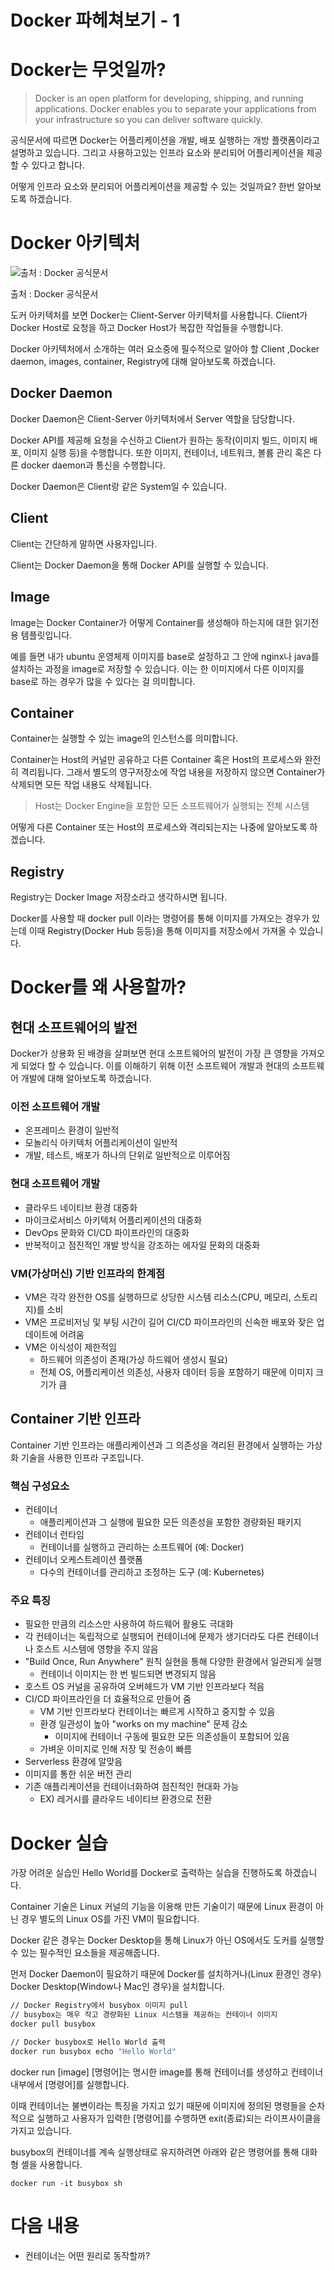 # Docker 파헤쳐보기 - 1

# Docker는 무엇일까?

> Docker is an open platform for developing, shipping, and running applications. Docker enables you to separate your applications from your infrastructure so you can deliver software quickly.

공식문서에 따르면 Docker는 어플리케이션을 개발, 배포 실행하는 개방 플랫폼이라고 설명하고 있습니다. 그리고 사용하고있는 인프라 요소와 분리되어 어플리케이션을 제공할 수 있다고 합니다.

어떻게 인프라 요소와 분리되어 어플리케이션을 제공할 수 있는 것일까요? 한번 알아보도록 하겠습니다.

# Docker 아키텍처

![출처 : Docker 공식문서](https://github.com/user-attachments/assets/a69191be-4212-4184-b764-06cb22be0de2)

출처 : Docker 공식문서

도커 아키텍처를 보면 Docker는 Client-Server 아키텍처를 사용합니다. Client가 Docker Host로 요청을 하고 Docker Host가 복잡한 작업들을 수행합니다.

Docker 아키텍처에서 소개하는 여러 요소중에 필수적으로 알아야 할 Client ,Docker daemon, images, container, Registry에 대해 알아보도록 하겠습니다.

## Docker Daemon

Docker Daemon은 Client-Server 아키텍처에서 Server 역할을 담당합니다.

Docker API를 제공해 요청을 수신하고 Client가 원하는 동작(이미지 빌드, 이미지 배포, 이미지 실행 등)을 수행합니다. 또한 이미지, 컨테이너, 네트워크, 볼륨 관리 혹은 다른 docker daemon과 통신을 수행합니다.

Docker Daemon은 Client랑 같은 System일 수 있습니다.

## Client

Client는 간단하게 말하면 사용자입니다.

Client는 Docker Daemon을 통해 Docker API를 실행할 수 있습니다.

## Image

Image는 Docker Container가 어떻게 Container를 생성해야 하는지에 대한 읽기전용 템플릿입니다.

예를 들면 내가 ubuntu 운영체제 이미지를 base로 설정하고 그 안에 nginx나 java를 설치하는 과정을 image로 저장할 수 있습니다. 이는 한 이미지에서 다른 이미지를 base로 하는 경우가 많을 수 있다는 걸 의미합니다.

## Container

Container는 실행할 수 있는 image의 인스턴스를 의미합니다.

Container는 Host의 커널만 공유하고 다른 Container 혹은 Host의 프로세스와 완전히 격리됩니다. 그래서 별도의 영구저장소에 작업 내용을 저장하지 않으면 Container가 삭제되면 모든 작업 내용도 삭제됩니다.

> Host는 Docker Engine을 포함한 모든 소프트웨어가 실행되는 전체 시스템

어떻게 다른 Container 또는 Host의 프로세스와 격리되는지는 나중에 알아보도록 하겠습니다.

## Registry

Registry는 Docker Image 저장소라고 생각하시면 됩니다.

Docker를 사용할 때 docker pull 이라는 명령어를 통해 이미지를 가져오는 경우가 있는데 이때 Registry(Docker Hub 등등)을 통해 이미지를 저장소에서 가져올 수 있습니다.

# Docker를 왜 사용할까?

## 현대 소프트웨어의 발전

Docker가 상용화 된 배경을 살펴보면 현대 소프트웨어의 발전이 가장 큰 영향을 가져오게 되었다 할 수 있습니다. 이를 이해하기 위해 이전 소프트웨어 개발과 현대의 소프트웨어 개발에 대해 알아보도록 하겠습니다.

### 이전 소프트웨어 개발

- 온프레미스 환경이 일반적
- 모놀리식 아키텍처 어플리케이션이 일반적
- 개발, 테스트, 배포가 하나의 단위로 일반적으로 이루어짐

### 현대 소프트웨어 개발

- 클라우드 네이티브 환경 대중화
- 마이크로서비스 아키텍처 어플리케이션의 대중화
- DevOps 문화와 CI/CD 파이프라인의 대중화
- 반복적이고 점진적인 개발 방식을 강조하는 에자일 문화의 대중화

### VM(가상머신) 기반 인프라의 한계점

- VM은 각각 완전한 OS를 실행하므로 상당한 시스템 리소스(CPU, 메모리, 스토리지)를 소비
- VM은 프로비저닝 및 부팅 시간이 길어 CI/CD 파이프라인의 신속한 배포와 잦은 업데이트에 어려움
- VM은 이식성이 제한적임
  - 하드웨어 의존성이 존재(가상 하드웨어 생성시 필요)
  - 전체 OS, 어플리케이션 의존성, 사용자 데이터 등을 포함하기 때문에 이미지 크기가 큼

## Container 기반 인프라

Container 기반 인프라는 애플리케이션과 그 의존성을 격리된 환경에서 실행하는 가상화 기술을 사용한 인프라 구조입니다.

### 핵심 구성요소

- 컨테이너
  - 애플리케이션과 그 실행에 필요한 모든 의존성을 포함한 경량화된 패키지
- 컨테이너 런타임
  - 컨테이너를 실행하고 관리하는 소프트웨어 (예: Docker)
- 컨테이너 오케스트레이션 플랫폼
  - 다수의 컨테이너를 관리하고 조정하는 도구 (예: Kubernetes)

### 주요 특징

- 필요한 만큼의 리소스만 사용하여 하드웨어 활용도 극대화
- 각 컨테이너는 독립적으로 실행되어 컨테이너에 문제가 생기더라도 다른 컨테이너나 호스트 시스템에 영향을 주지 않음
- "Build Once, Run Anywhere" 원칙 실현을 통해 다양한 환경에서 일관되게 실행
  - 컨테이너 이미지는 한 번 빌드되면 변경되지 않음
- 호스트 OS 커널을 공유하여 오버헤드가 VM 기반 인프라보다 적음
- CI/CD 파이프라인을 더 효율적으로 만들어 줌
  - VM 기반 인프라보다 컨테이너는 빠르게 시작하고 중지할 수 있음
  - 환경 일관성이 높아 "works on my machine" 문제 감소
    - 이미지에 컨테이너 구동에 필요한 모든 의존성들이 포함되어 있음
  - 가벼운 이미지로 인해 저장 및 전송이 빠름
- Serverless 환경에 알맞음
- 이미지를 통한 쉬운 버전 관리
- 기존 애플리케이션을 컨테이너화하여 점진적인 현대화 가능
  - EX) 레거시를 클라우드 네이티브 환경으로 전환

# Docker 실습

가장 어려운 실습인 Hello World를 Docker로 출력하는 실습을 진행하도록 하겠습니다.

Container 기술은 Linux 커널의 기능을 이용해 만든 기술이기 때문에 Linux 환경이 아닌 경우 별도의 Linux OS를 가진 VM이 필요합니다.

Docker 같은 경우는 Docker Desktop을 통해 Linux가 아닌 OS에서도 도커를 실행할 수 있는 필수적인 요소들을 제공해줍니다.

먼저 Docker Daemon이 필요하기 때문에 Docker를 설치하거나(Linux 환경인 경우) Docker Desktop(Window나 Mac인 경우)을 설치합니다.

```bash
// Docker Registry에서 busybox 이미지 pull
// busybox는 매우 작고 경량화된 Linux 시스템을 제공하는 컨테이너 이미지
docker pull busybox

// Docker busybox로 Hello World 출력
docker run busybox echo "Hello World"
```

docker run [image] [명령어]는 명시한 image를 통해 컨테이너를 생성하고 컨테이너 내부에서 [명령어]를 실행합니다.

이때 컨테이너는 불변이라는 특징을 가지고 있기 때문에 이미지에 정의된 명령들을 순차적으로 실행하고 사용자가 입력한 [명령어]를 수행하면 exit(종료)되는 라이프사이클을 가지고 있습니다.

busybox의 컨테이너를 계속 실행상태로 유지하려면 아래와 같은 명령어를 통해 대화형 셸을 사용합니다.

```
docker run -it busybox sh
```

# 다음 내용

- 컨테이너는 어떤 원리로 동작할까?
